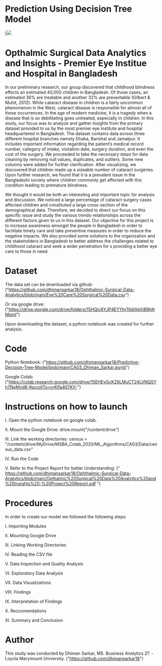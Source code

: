
# Prediction Using Decision Tree Model

[![](https://www.aoa.org/AOA/Images/News_2021/EYE_Genectics.jpg)

# Opthalmic Surgical Data Analytics and Insights - Premier Eye Institue and Hospital in Bangladesh

In our preliminary research, our group discovered that childhood blindness effects an estimated 40,000 children in Bangladesh. Of those cases, an estimated 36% are treatable and another 32% are preventable (Gilbert & Muhit, 2012). While cataract disease in children is a fairly uncommon phenomenon in the West, cataract disease is responsible for almost all of these occurrences. In the age of modern medicine, it is a tragedy when a disease that is so debilitating goes untreated, especially in children. In this study, our focus was to analyze and gather insights from the primary dataset provided to us by the most premier eye institute and hospital headquartered in Bangladesh. The dataset contains data across three different hospital branches namely Dhaka, Barishal and Jamalpur. It includes important information regarding the patient’s medical record number, category of intake, visitation date, surgery duration, and even the cost of the surgery. We proceeded to take the necessary steps for data cleaning by removing null values, duplicates, and outliers. Some new columns were added for further clarification. After visualizing, we discovered that children made up a sizeable number of cataract surgeries. Upon further research, we found that it is a prevalent issue in the Bangladeshi society where children commonly get affected with this condition leading to premature blindness.

We thought it would be both an interesting and important topic for analysis and discussion. We noticed a large percentage of cataract surgery cases affected children and constituted a large cross-section of the demographical data. Therefore, we decided to direct our focus on this specific issue and study the various trends-relationships across the different factors given to us in this dataset. Our objective for this project is to increase awareness amongst the people in Bangladesh in order to facilitate timely care and take preventive measures in order to reduce the negative impacts. We also provided some solutions to the organization and the stakeholders in Bangladesh to better address the challenges related to childhood cataract and seek a wider penetration for s providing a better eye care to those in need.

# Dataset

The data set can be downloaded via github: 
("https://github.com/dhimansarkar18/Ophthalmic-Surgical-Data-Analytics/blob/main/Eye%20Care%20Surgical%20Data.csv") 

Or via google drive: 
("https://drive.google.com/drive/folders/15HQic6YJP4EYYhrTtIdiXeViB9hNMpmI")

Upon downloading the dataset, a python notebook was created for further analysis.

# Code

Python Notebook: 
("https://github.com/dhimansarkar18/Predictive-Decision-Tree-Model/blob/main/CA03_Dhiman_Sarkar.ipynb") 

Google Colab: 
("https://colab.research.google.com/drive/15EHEvGcKZ6LMuCT24LVNQSYh7NpMyd8-#scrollTo=yrKIfa407KV-")

# Instructions on how to launch

I. Open the python notebook on google colab. 

II. Mount the Google Drive: 
drive.mount("/content/drive") 

III. Link the working directories: census = "/content/drive/MyDrive/MSBA_Colab_2020/ML_Algorithms/CA03/Data/census_data.csv" 

IV. Run the Code 

V. Refer to the Project Report for better Understanding:
(" https://github.com/dhimansarkar18/Ophthalmic-Surgical-Data-Analytics/blob/main/Opthalmic%20Surgical%20Data%20Analytics%20and%20Insights%20-%20Project%20Report.pdf ")

# Procedures

In order to create our model we followed the following steps:

I. Importing Modules

II. Mounting Google Drive

III. Linking Working Directories

IV. Reading the CSV file

V. Data Inspection and Quality Analysis

VI. Exploratory Data Analysis

VII. Data Visualizations

VIII. Findings

IX. Interpretation of Findings

X. Reccomendations

XI. Summary and Conclusion

# Author

This study was conducted by Dhiman Sarkar, MS. Business Analytics 21' - Loyola Marymount University. 
("https://github.com/dhimansarkar18")
